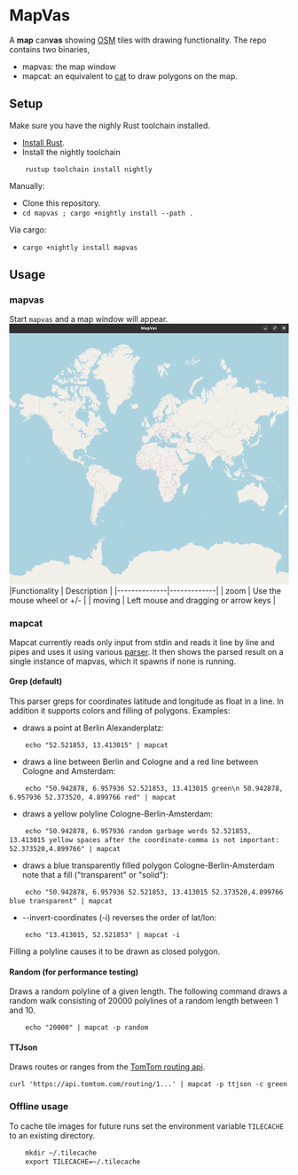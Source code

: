 # MapVas

A **map** can**vas** showing [OSM](https://openstreetmap.org) tiles with drawing functionality.
The repo contains two binaries, 
- mapvas: the map window
- mapcat: an equivalent to [cat](https://en.wikipedia.org/wiki/Cat_(Unix)) to draw polygons on the map.

## Setup
Make sure you have the nighly Rust toolchain installed.
- [Install Rust](https://rustup.rs).
- Install the nightly toolchain
```
    rustup toolchain install nightly
```

Manually:
- Clone this repository.
- `cd mapvas ; cargo +nightly install --path .`

Via cargo:
- `cargo +nightly install mapvas`

## Usage
### mapvas
Start `mapvas` and a map window will appear.
![mapvas](https://github.com/UdHo/mapvas/blob/master/mapvas.png)
|Functionality | Description | 
|--------------|-------------|
| zoom         | Use the mouse wheel or +/- |
| moving       | Left mouse and dragging or arrow keys |

### mapcat
Mapcat currently reads only input from stdin and reads it line by line and pipes and uses it using various [parser](https://github.com/UdHo/mapvas/tree/master/src/parser).
It then shows the parsed result on a single instance of mapvas, which it spawns if none is running.

#### Grep (default)
This parser greps for coordinates latitude and longitude as float in a line. In addition it supports colors and filling of polygons.
Examples:
- draws a point at Berlin Alexanderplatz:
```
    echo "52.521853, 13.413015" | mapcat
```
- draws a line between Berlin and Cologne and a red line between Cologne and Amsterdam:
```
    echo "50.942878, 6.957936 52.521853, 13.413015 green\n 50.942878, 6.957936 52.373520, 4.899766 red" | mapcat 
```
- draws a yellow polyline Cologne-Berlin-Amsterdam:
```
    echo "50.942878, 6.957936 random garbage words 52.521853, 13.413015 yellow spaces after the coordinate-comma is not important: 52.373520,4.899766" | mapcat 
```
- draws a blue transparently filled polygon Cologne-Berlin-Amsterdam note that a fill ("transparent" or "solid"):
```
    echo "50.942878, 6.957936 52.521853, 13.413015 52.373520,4.899766 blue transparent" | mapcat 
```
- --invert-coordinates (-i) reverses the order of lat/lon:
```
    echo "13.413015, 52.521853" | mapcat -i 
```

Filling a polyline causes it to be drawn as closed polygon.

#### Random (for performance testing)
Draws a random polyline of a given length. The following command draws a random walk consisting of 20000 polylines of a random length between 1 and 10.
```
    echo "20000" | mapcat -p random
``` 

#### TTJson
Draws routes or ranges from the [TomTom routing api](https://developer.tomtom.com/routing-api/documentation/routing/routing-service).
```
curl 'https://api.tomtom.com/routing/1...' | mapcat -p ttjson -c green
```

### Offline usage
To cache tile images for future runs set the environment variable `TILECACHE` to an existing directory.
```
    mkdir ~/.tilecache
    export TILECACHE=~/.tilecache
```
